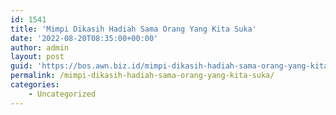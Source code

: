 ```yaml
---
id: 1541
title: 'Mimpi Dikasih Hadiah Sama Orang Yang Kita Suka'
date: '2022-08-20T08:35:00+00:00'
author: admin
layout: post
guid: 'https://bos.awn.biz.id/mimpi-dikasih-hadiah-sama-orang-yang-kita-suka/'
permalink: /mimpi-dikasih-hadiah-sama-orang-yang-kita-suka/
categories:
    - Uncategorized
---
```


